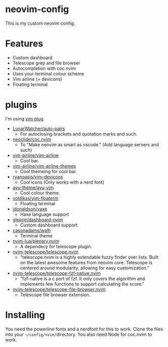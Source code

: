 # neovim-config
This is my custom neovim config.

# Features
 - Custom dashboard <br>
 - Telescope grep and file browser <br>
 - Autocompletion with coc.nvim <br>
 - Uses your terminal colour scheme <br>
 - Vim airline (+ devicons) <br>
 - Floating terminal <br>

# plugins
I'm using [vim plug](https://github.com/junegunn/vim-plug).
<br>
 - [LunarWatcher/auto-pairs](https://github.com/LunarWatcher/auto-pairs)
   - For autoclosing brackets and quotation marks and such.
 - [neoclide/coc.nvim](https://github.com/neoclide/coc.nvim)
   - To "Make neovim as smart as vscode." (Add language servers and such)
 - [vim-airline/vim-airline](https://github.com/vim-airline/vim-airline)
   - Cool bar.
 - [vim-airline/vim-airline-themes](https://github.com/vim-airline/vim-airline-themes)
   - Cool themeing for cool bar.
 - [ryanoasis/vim-devicons](https://github.com/ryanoasis/vim-devicons)
   - Cool icons (Only works with a nerd font)
 - [ayu-theme/ayu-vim](https://github.com/ayu-theme/ayu-vim)
   - Cool colour theme.
 - [voldikss/vim-floaterm](https://github.com/voldikss/vim-floaterm)
   - Floating terminal
 - [jdonaldson/vaxe](https://github.com/jdonaldson/vaxe)
   - Haxe language support
 - [glepnir/dashboard-nvim](https://github.com/glepnir/dashboard-nvim)
   - Custom dashboard support.
 - [casonadams/walh](https://github.com/casonadams/walh)
   - Terminal theme
 - [nvim-lua/plenary.nvim](https://github.com/nvim-lua/plenary.nvim)
   - A dependecy for telescope plugin.
 - [nvim-telescope/telescope.nvim](https://github.com/nvim-telescope/telescope.nvim)
   - "telescope.nvim is a highly extendable fuzzy finder over lists. Built on the latest awesome features from neovim core. Telescope is centered around modularity, allowing for easy customization."
 - [nvim-telescope/telescope-fzf-native.nvim](https://github.com/nvim-telescope/telescope-fzf-native.nvim)
   - "fzf-native is a c port of fzf. It only covers the algorithm and implements few functions to support calculating the score."
 - [nvim-telescope/telescope-file-browser.nvim](https://github.com/nvim-telescope/telescope-file-browser.nvim)
   - Telescope file browser extension.

# Installing
You need the powerline fonts and a nerdfont for this to work.
Clone the files into your `~/config/nvim/`directory.
You also need Node for coc.nvim to work.
